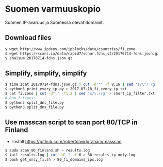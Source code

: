 Suomen varmuuskopio
===================

Suomen IP-avaruus ja Suomessa olevat domainit.

Download files
--------------

```sh
$ wget http://www.ipdeny.com/ipblocks/data/countries/fi.zone
$ wget https://scans.io/data/rapid7/sonar.fdns_v2/20170714-fdns.json.gz
$ sha1sum 20170714-fdns.json.gz
```

Simplify, simplify, simplify
----------------------------

```sh
$ time zcat 20170714-fdns.json.gz | cut -d'"' -f 8,16 | sed 's/\"/ /g' > 20170714_dns.txt
$ python3 print_every_ip.py > 2017-07-18_fi_every_ip.txt
$ cat fi.zone | cut -d"." -f1,2 | sed 's/\.//g' > short_ip_filter.txt
# Run 2 times:
$ python3 split_dns_file.py
$ python3 split_dns_file.py
```

Use masscan script to scan port 80/TCP in Finland
-------------------------------------------------

- Install https://github.com/robertdavidgraham/masscan

```sh
$ sudo scan_80_finland.sh > results.log
$ tail results.log | cut -d" " -f 6 > 80_results_ip_only.log
$ bash get_only_fi.sh > 80_fi_domains_ips.log
```
